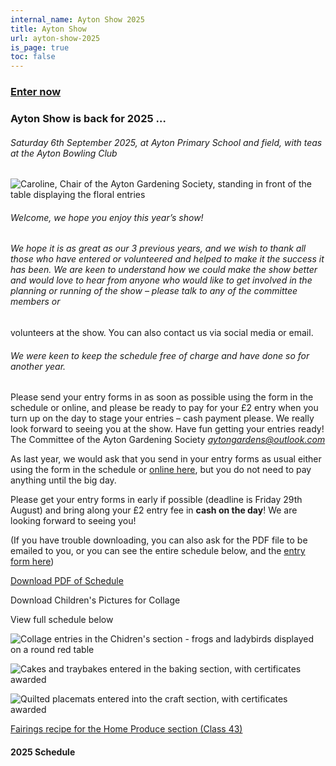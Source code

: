 ```yaml
---
internal_name: Ayton Show 2025
title: Ayton Show
url: ayton-show-2025
is_page: true
toc: false
---
```

### [Enter now](/ayton-show-2025/enter)

### Ayton Show is back for 2025 …

###### Saturday 6th September 2025, at Ayton Primary School and field, with teas at the Ayton Bowling Club

![Caroline, Chair of the Ayton Gardening Society, standing in front of the table displaying the floral entries](/assets/img-20230905-wa0007~2-1-.jpg)

###### Welcome, we hope you enjoy this year’s show!

###### We hope it is as great as our 3 previous years, and we wish to thank all those who have entered or volunteered and helped to make it the success it has been. We are keen to understand how we could make the show better and would love to hear from anyone who would like to get involved in the planning or running of the show – please talk to any of the committee members or
volunteers at the show. You can also contact us via social media or email.

###### We were keen to keep the schedule free of charge and have done so for another year.
Please send your entry forms in as soon as possible using the form in the
schedule or online, and please be ready to pay for your £2 entry when you
turn up on the day to stage your entries – cash payment please.
We really look forward to seeing you at the show. Have fun getting your
entries ready!
The Committee of the Ayton Gardening Society
*aytongardens@outlook.com*

As last year, we would ask that you send in your entry forms as usual either using the form in the schedule or [online here](/ayton-show-2025/enter), but you do not need to pay anything until the big day.

Please get your entry forms in early if possible (deadline is Friday 29th August) and bring along your £2 entry fee in **cash on the day**! We are looking forward to seeing you!​

(If you have trouble downloading, you can also ask for the PDF file to be emailed to you, or you can see the entire schedule below, and the [entry form here](/ayton-show-2025/enter)[](https://gardening.ayton-village.org/ayton-show-2025/enter/))

[Download PDF of Schedule](gardening/assets/assets/aytonshowschedule2025screen.pdf)

Download Children's Pictures for Collage

View full schedule below

![Collage entries in the Chidren's section - frogs and ladybirds displayed on a round red table](/assets/pxl_20240907_110159943.jpg)

![Cakes and traybakes entered in the baking section, with certificates awarded ](/assets/pxl_20240907_121101251.jpg)

![Quilted placemats entered into the craft section, with certificates awarded](/assets/pxl_20240907_121130140.jpg)

[Fairings recipe for the Home Produce section (Class 43)](/ayton-show-2025/fairings-recipe) 



#### 2025 Schedule





[](/ayton-show-2025/fairings-recipe)
